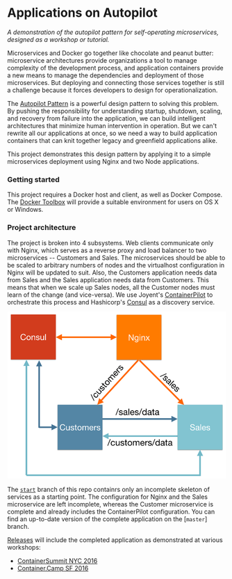 Applications on Autopilot
==========

*A demonstration of the autopilot pattern for self-operating microservices, designed as a workshop or tutorial.*


Microservices and Docker go together like chocolate and peanut butter: microservice architectures provide organizations a tool to manage complexity of the development process, and application containers provide a new means to manage the dependencies and deployment of those microservices. But deploying and connecting those services together is still a challenge because it forces developers to design for operationalization.

The [Autopilot Pattern](http://autopilotpattern.io/) is a powerful design pattern to solving this problem. By pushing the responsibility for understanding startup, shutdown, scaling, and recovery from failure into the application, we can build intelligent architectures that minimize human intervention in operation. But we can't rewrite all our applications at once, so we need a way to build application containers that can knit together legacy and greenfield applications alike.

This project demonstrates this design pattern by applying it to a simple microservices deployment using Nginx and two Node applications.


### Getting started

This project requires a Docker host and client, as well as Docker Compose. The [Docker Toolbox](https://www.docker.com/products/docker-toolbox) will provide a suitable environment for users on OS X or Windows.

### Project architecture

The project is broken into 4 subsystems. Web clients communicate only with Nginx, which serves as a reverse proxy and load balancer to two microservices -- Customers and Sales. The microservices should be able to be scaled to arbitrary numbers of nodes and the virtualhost configuration in Nginx will be updated to suit. Also, the Customers application needs data from Sales and the Sales application needs data from Customers. This means that when we scale up Sales nodes, all the Customer nodes must learn of the change (and vice-versa). We use Joyent's [ContainerPilot](https://github.com/joyent/containerpilot) to orchestrate this process and Hashicorp's [Consul](https://www.consul.io/) as a discovery service.

![Completed project architecture](docs/arch.png)

The [`start`](https://github.com/autopilotpattern/workshop/tree/start) branch of this repo containrs only an incomplete skeleton of services as a starting point. The configuration for Nginx and the Sales microservice are left incomplete, whereas the Customer microservice is complete and already includes the ContainerPilot configuration. You can find an up-to-date version of the complete application on the [`master`] branch.

[Releases](https://github.com/autopilotpattern/workshop/releases) will include the completed application as demonstrated at various workshops:

- [ContainerSummit NYC 2016](https://github.com/autopilotpattern/workshop/releases/tag/containersummit-nyc2016)
- [Container.Camp SF 2016](https://github.com/autopilotpattern/workshop/releases/tag/containercamp-sf2016)
